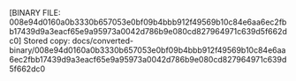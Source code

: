 [BINARY FILE: 008e94d0160a0b3330b657053e0bf09b4bbb912f49569b10c84e6aa6ec2fbb17439d9a3eacf65e9a95973a0042d786b9e080cd827964971c639d5f662dc0]
Stored copy: docs/converted-binary/008e94d0160a0b3330b657053e0bf09b4bbb912f49569b10c84e6aa6ec2fbb17439d9a3eacf65e9a95973a0042d786b9e080cd827964971c639d5f662dc0
